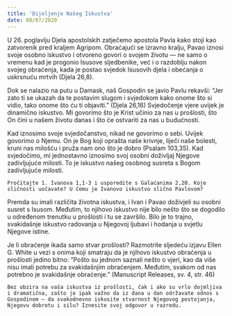 ```yaml
---
title: 'Dijeljenje Našeg Iskustva'
date: 08/07/2020
---
```


U 26. poglavlju Djela apostolskih zatječemo apostola Pavla kako stoji kao zatvorenik pred kraljem Agripom. Obraćajući se izravno kralju, Pavao iznosi svoje osobno iskustvo i otvoreno govori o svojem životu — ne samo o vremenu kad je progonio Isusove sljedbenike, već i o razdoblju nakon svojeg obraćenja, kada je postao svjedok Isusovih djela i obećanja o uskrsnuću mrtvih (Djela 26,8).

Dok se nalazio na putu u Damask, naš Gospodin se javio Pavlu rekavši: “Jer zato ti se ukazah da te postavim slugom i svjedokom kako onome što si vidio, tako onome što ću ti objaviti.” (Djela 26,16) Svjedočenje vjere uvijek je dinamično iskustvo. Mi govorimo što je Krist učinio za nas u prošlosti, što On čini u našem životu danas i što će ostvariti za nas u budućnosti.

Kad iznosimo svoje svjedočanstvo, nikad ne govorimo o sebi. Uvijek govorimo o Njemu. On je Bog koji oprašta naše krivnje, liječi naše bolesti, kruni nas milošću i pruža nam ono što je dobro (Psalam 103,35). Kad svjedočimo, mi jednostavno iznosimo svoj osobni doživljaj Njegove zadivljujuće milosti. To je iskustvo našeg osobnog susreta s Bogom zadivljujuće milosti.

`Pročitajte 1. Ivanova 1,1-3 i usporedite s Galaćanima 2,20. Koje sličnosti uočavate? U čemu je Ivanovo iskustvo slično Pavlovom?`

Premda su imali različita životna iskustva, i Ivan i Pavao doživjeli su osobni susret s Isusom. Međutim, to njihovo iskustvo nije bilo nešto što se dogodilo u određenom trenutku u prošlosti i tu se završilo. Bilo je to trajno, svakidašnje iskustvo radovanja u Njegovoj ljubavi i hodanja u svjetlu Njegove istine.

Je li obraćenje ikada samo stvar prošlosti? Razmotrite sljedeću izjavu Ellen G. White u vezi s onima koji smatraju da je njihovo iskustvo obraćenja u prošlosti jedino bitno: “Pošto su jednom saznali nešto o vjeri, kao da više nisu imali potrebu za svakidašnjim obraćenjem. Međutim, svakom od nas potrebno je svakidašnje obraćenje.” (Manuscript Releases, sv. 4, str. 46)

`Bez obzira na vaša iskustva iz prošlosti, čak i ako su vrlo dojmljiva i dramatična, zašto je ipak važno da iz dana u dan održavate odnos s Gospodinom — da svakodnevno iskusite stvarnost Njegovog postojanja, Njegovu dobrotu i silu? Iznesite svoj odgovor u razredu.`